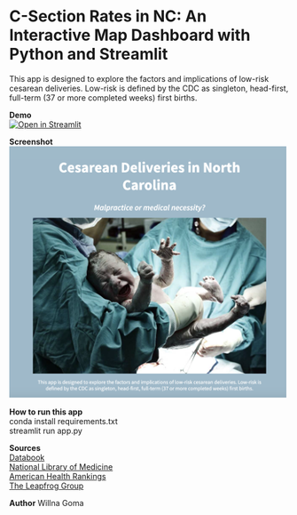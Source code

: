 <h1><strong>C-Section Rates in NC: An Interactive Map Dashboard with Python and Streamlit </strong></h1>

This app is designed to explore the factors and implications of low-risk cesarean deliveries.  Low-risk is defined by the CDC as singleton, head-first, full-term (37 or more completed weeks) first births. 

**Demo**<br>
[![Open in Streamlit](https://static.streamlit.io/badges/streamlit_badge_black_white.svg)](https://nccesareananalysis.streamlit.app)


**Screenshot**<br>
<img src="/GitHubScreenshot.png" alt="Description" width="500"/>

**How to run this app**<br>
conda install requirements.txt<br>
streamlit run app.py

**Sources**<br>
[Databook](schs.dph.ncdhhs.gov/data/databook)<br> 
[National Library of Medicine](ncbi.nlm.nih.gov)<br>
[American Health Rankings](americashealthrankings.org)<br>
[The Leapfrog Group](leapfroggroup.org)

**Author**
Willna Goma
